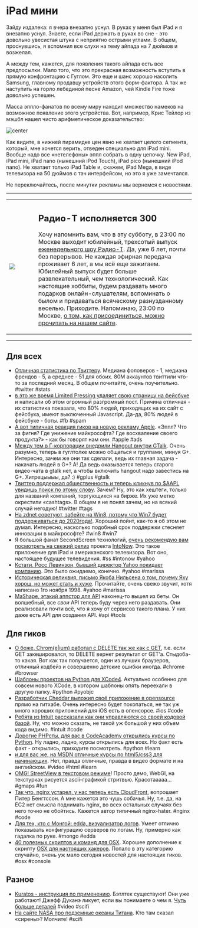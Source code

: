 # iPad мини

Зайду издалека: я вчера внезапно уснул. В руках у меня был iPad и я внезапно уснул. Знаете, если iPad держать в руках во сне - это довольно увесистая штука с неприятно острыми углами. В общем, проснувшись, я вспомнил все слухи на тему айпада на 7 дюймов и возжелал.

А между тем, кажется, для появления такого айпада есть все предпосылки. Мало того, что это прекрасная возможность вступить в прямую конфронтацию с Гуглом. Это еще и шанс хорошо насолить Samsung, главному продавцу устройств этого форм-фактора. А так же наступить на горло лебединой песне Amazon, чей Kindle Fire тоже довольно успешен.

Масса эппло-фанатов по всему миру находит множество намеков на возможное появление этого устройства. Вот, например, Крис Тейлор из мэшбл нашел чисто арифметическое доказательство:

![center](http://8.mshcdn.com/wp-content/uploads/2012/07/Apple-Price-Points.png)

Как видите, в нижней пирамидке цен явно не хватает целого сегмента, который, мне хочется верить, отведен специально для iPad mini. Вообще надо все «нетелефоны» эппл собрать в одну цепочку. New iPad, iPad mini, iPad nano (нынешний iPod Touch), iPad pico (нынешний iPod nano). Не хватает только iPad Table и, скажем, iPad Mega, в виде телевизора на 50 дюймов с тач интерфейсом, но это я уже замечтался.

Не переключайтесь, после минутки рекламы мы вернемся с новостями.

-----

<div align=center><table width=80% border=0><tr><td><img src=http://www.radio-t.com/images/rt-header-logo.png /></td><td width=10%>&nbsp;</td><td width=100%><h2>Радио-Т исполняется 300</h2><p>Хочу напомнить вам, что в эту субботу, в 23:00 по Москве выходит юбилейный, трехсотый выпуск <a href=http://radio-t.com/>еженедельного шоу Радио-Т</a>. Да, уже 6 лет, почти без перерывов. Не каждая эфирная передача проживает 6 лет, а мы всё еще зажигаем. Юбилейный выпуск будет больше развлекательный, чем технологический. Как настоящие хоббиты, будем раздавать много подарков онлайн-слушателям, вспоминать о былом и придаваться всяческому разнузданному веселью. Приходите. Напоминаю, 23:00 по Москве, <a href=http://www.radio-t.com/info/>о том, как присоединиться, можно прочитать на нашем сайте</a>.</p></td></tr></table></div>

-----

## Для всех
* [Отличная статистика по Твиттеру](http://diegobasch.com/some-fresh-twitter-stats-as-of-july-2012). Медиана фоловеров - 1, медиана френдов - 5, а среднее - 51 для обоих. 80М аккаунтов твиттили что-то за последний месяц. В общем почитайте, очень поучительно. #twitter #stats
* [в это же время Limited Pressing удаляет свою страницу на фейсбуке](https://www.facebook.com/limitedpressing/posts/209534972507958) и написали об этом огромный разгромный пост. Причина отличная - их статистика показала, что 80% людей, приходящих на их сайт с фейсбука, имеют выключенный Javascript. Да-да, 80% людей в фейсбуке - боты. #fb #spam
* [А вот типичная реакция гиков на новую рекламу Apple](http://frank.is/on-apples-new-ads/). «Эппл? Что за фигня? Где унижение майкрософта? Где восхваление своего продукта?» - как бы говорят нам они. #apple #ads
* [Между тем в Г-корпорации внедрили Hangout внутри GTalk](http://googleenterprise.blogspot.com/2012/07/video-chat-with-whole-team-with.html). Очень разумно, теперь в гуглтолке можно общаться и группами, минуя G+. Интересно, зачем же они так сделали, ведь их главная задача - накачать людей в G+? А! Да ведь оказывается теперь старого видео-чата в gtalk нет, а чтобы включить hangout надо завестись на G+. Хитрецыыыы, да? :) #gplus #gtalk
* [Твиттер поддержал общественность и теперь кликнув по $AAPL увидишь поиск по этому слову](http://techcrunch.com/2012/07/30/twitter-clickable-ticker-symbols/). Зачем? Ну, это как хештеги, только для названий компаний, торгующихся на бирже. Их уже метко окрестили «cashtags». В общем я не понял зачем, но на всякий случай негодую! #twitter #tags
* [На zdnet советуют, забейте на Win8, потому что Win7 будет поддерживаться до 2020года!](http://www.zdnet.com/how-to-skip-windows-8-and-continue-using-windows-7-7000001734/). Хороший пойнт, как-то я об этом не думал. Интересно, насколько подобный срок поддержки стесняет инновации в майкрософте? #win8 #win7
* Я большой фанат SecondScreen технологий, [очень рекомендую вам посмотреть на свежий релиз](http://techcrunch.com/2012/07/30/intonow-update-tv-screen-captures/) проекта [IntoNow](http://www.intonow.com/ci). Это такое приложение для iPad и американского телевизора. Вот оно, настоящее будущее телевидения. #ss #intonow #yahoo
* [Кстати, Росс Левинзон, бывший директор Yahoo покидает компанию](http://finance.yahoo.com/news/interim-yahoo-ceo-ross-levinsohn-220159342.html). Это было ожидаемо, конечно. #yahoo #marissa
* [Историческая реликвия, письмо Якоба Нильсена о том, почему Яху хорош, но может стать и хуже](http://www.useit.com/alertbox/981101.html). Прочитайте, очень свежо звучит, хотя написано 1го ноября 1998. #yahoo #marissa
* [MaShape, этакий аппстор для API](http://techcrunch.com/2012/07/30/mashape-public-launch/) наконец-то вышел из беты. Он волшебный, все *свои* API теперь буду через него раздавать. Они реализовали почти всё, что я хочу от сервисов такого плана. У них даже есть API для создания API. #api #tools

## Для гиков
* [О боже, Chrom(e|ium) работал с DELETE так же как с GET](http://code.google.com/p/chromium/issues/detail?can=2&start=0&num=100&q=&colspec=ID%20Pri%20Mstone%20ReleaseBlock%20OS%20Area%20Feature%20Status%20Owner%20Summary&groupby=&sort=&id=136320), т.е. если GET закешировался, то DELETE вернет результат от GET’а. Стыдоба-то какая. Вот как так получается, один из лучших браузеров, отличный кодбейз и совершенно детские ошибки иногда. #chrome #browser
* [Шаблоны проектов на Python для XCode4](https://github.com/gregneagle/Xcode4CocoaPythonTemplates). Актуально особенно для совсем нового XCode, в котором шаблоны опять переехали в другую папку. #python #pyobjc
* [Разработчик Cheddar выложил своё приложение в opensource](https://github.com/nothingmagical/cheddar-ios) прямо на гитхабе. Очень интересно будет покопаться, не так уж много хороших приложений для iOS есть в опенсорсе. #ios #code
* [Ребята из Intuit рассказали как они управляются со своей кодовой базой](http://www.drdobbs.com/tools/building-quickbooks-how-intuit-manages-1/240003694). Ну, что можно сказать, не такой уж большой у них объем кода видимо. #intuit #code
* [Дорогие PHPсты, для вас в CodeAcademy открылись курсы по Python](http://www.codecademy.com/tracks/python). Ну ладно, ладно, курсы открылись для всех. Но факт есть факт - открылись, приходите посмотреть. #python #learn
* [и для вас же, на MSDN отличные курсы по html5/css3 для начинающих](http://channel9.msdn.com/Series/HTML5-CSS3-Fundamentals-Development-for-Absolute-Beginners). Нет, правда отличные, правда в видео формате и на английском. #video #html #learn
* [OMG! StreetView в текстовом режиме](http://tllabs.io/asciistreetview/)! Просто демо, WebGl, на текстурках рисуется ascii-графикой стритвью. Красотааааа… #gmaps #fun
* [Так что, nginx устарел, у нас теперь есть CloudFront](http://www.peterbe.com/plog/is-nginx-obsolete-amazon-cloudfront), вопрошает Питер Бенгтссон. А мне кажется это чушь собачья. Ну, т.е. да, на EC2 нет смысла поднимать nginx, во всех остальных случаях без него точно не обойтись. Кажется автор типичный nginx-hater. #nginx #code
* [Для тех, кто с Монгой: edda, визуализатор логов](http://blog.mongodb.org/post/28053108398/edda-a-log-visualizer-for-mongodb). Умеет отлично показывать конфигурацию серверов по логам. Ну, примерно как гадалка по руке. #mongo #edda
* [40 полезных скриптов и команд для OSX](http://www.leftcolumn.net/2009/02/15/40-useful-mac-os-x-shell-scripts-and-terminal-commands/). Хорошее дополнение к скрипту [OSX для настоящих хакеров](https://github.com/mathiasbynens/dotfiles/blob/master/.osx). Попало в эту категорию случайно, очень уж мало сегодня новостей для настоящих гиков. #osx #console

## Разное
* [Kuratos - инструкция по применению](http://www.youtube.com/watch?v=2iZ0WuNvHr8). Бэтлтек существуют! Они уже работают! Джефф Дуканэ ликует, если вы понимаете о чем я. [Чуть больше деталей](http://www.digitaltrends.com/international/build-your-own-functional-mecha-for-1-35-million/) #video #scifi
* [На сайте NASA про подземные океаны Титана](http://science.nasa.gov/science-news/science-at-nasa/2012/28jun_titanocean/). Кто там сказал «сирены»? Молчите! #scifi